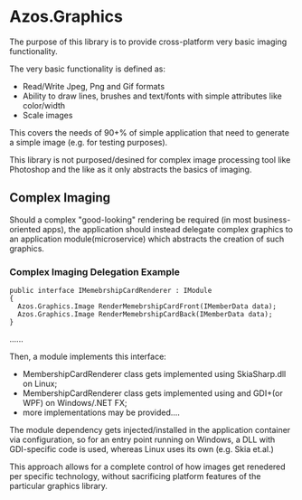 ﻿# Azos.Graphics

The purpose of this library is to provide cross-platform very basic imaging functionality.

The very basic functionality is defined as:
* Read/Write Jpeg, Png and Gif formats
* Ability to draw lines, brushes and text/fonts with simple attributes like color/width
* Scale images

This covers the needs of 90+% of simple application that need to generate a simple image (e.g. for testing purposes).

This library is not purposed/desined for complex image processing tool like Photoshop and the like
as it only abstracts the basics of imaging.

## Complex Imaging

Should a complex "good-looking" rendering be required (in most business-oriented apps), the application should instead delegate 
complex graphics to an application module(microservice) which abstracts the creation of such graphics. 

### Complex Imaging Delegation Example
```
public interface IMemebrshipCardRenderer : IModule
{
  Azos.Graphics.Image RenderMemebrshipCardFront(IMemberData data);
  Azos.Graphics.Image RenderMemebrshipCardBack(IMemberData data);
}
```
......

Then, a module implements this interface:

* MembershipCardRenderer class gets implemented using SkiaSharp.dll on Linux;
* MembershipCardRenderer class gets implemented using and GDI+(or WPF) on Windows/.NET FX;
* more implementations may be provided....

The module dependency gets injected/installed in the application container via configuration,
so for an entry point running on Windows, a DLL with GDI-specific code is used, whereas
Linux uses its own (e.g. Skia et.al.)

This approach allows for a complete control of how images get renedered per specific technology,
without sacrificing platform features of the particular graphics library.
